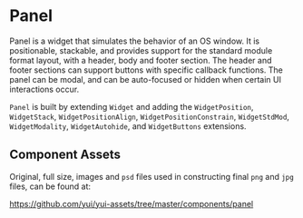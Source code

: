 Panel
=====

Panel is a widget that simulates the behavior of an OS window. It is
positionable, stackable, and provides support for the standard module format
layout, with a header, body and footer section. The header and footer sections
can support buttons with specific callback functions. The panel can be modal,
and can be auto-focused or hidden when certain UI interactions occur.

`Panel` is built by extending `Widget` and adding the `WidgetPosition`,
`WidgetStack`, `WidgetPositionAlign`, `WidgetPositionConstrain`, `WidgetStdMod`,
`WidgetModality`, `WidgetAutohide`, and `WidgetButtons` extensions.

Component Assets
----------------

Original, full size, images and `psd` files used in constructing final `png` and
`jpg` files, can be found at:

https://github.com/yui/yui-assets/tree/master/components/panel

